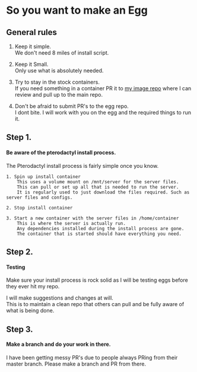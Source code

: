# So you want to make an Egg

## General rules

1. Keep it simple.  
    We don't need 8 miles of install script.  

2. Keep it Small.  
    Only use what is absolutely needed.  

3. Try to stay in the stock containers.  
    If you need something in a container PR it to [my image repo](https://github.com/parkervcp/images) where I can review and pull up to the main repo.

4. Don't be afraid to submit PR's to the egg repo.  
    I dont bite. I will work with you on the egg and the required things to run it.

## Step 1.
#### Be aware of the pterodactyl install process.

The Pterodactyl install process is fairly simple once you know.
    
    1. Spin up install container
        This uses a volume mount on /mnt/server for the server files.
        This can pull or set up all that is needed to run the server.
        It is regularly used to just download the files required. Such as server files and configs.
        
    2. Stop install container
    
    3. Start a new container with the server files in /home/container
        This is where the server is actually run.
        Any dependencies installed during the install process are gone.
        The container that is started should have everything you need.

## Step 2.
#### Testing

Make sure your install process is rock solid as I will be testing eggs before they ever hit my repo.

I will make suggestions and changes at will.  
This is to maintain a clean repo that others can pull and be fully aware of what is being done.


## Step 3.
#### Make a branch and do your work in there.

I have been getting messy PR's due to people always PRing from their master branch. Please make a branch and PR from there.
